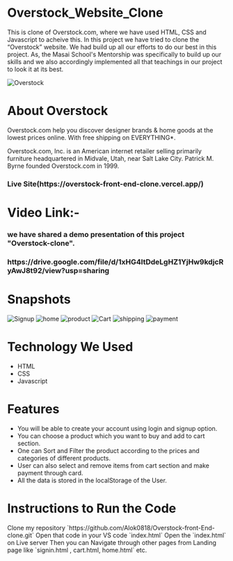 # Overstock_Website_Clone

<p>
      This is clone of Overstock.com, where we have used HTML, CSS and
      Javascript to acheive this. In this project we have tried to clone the
      “Overstock” website. We had build up all our efforts to do our best in
      this project. As, the Masai School's Mentorship was specifically to build
      up our skills and we also accordingly implemented all that teachings in
      our project to look it at its best.
    </p>
 
 <img
      src="https://user-images.githubusercontent.com/94324872/159493368-b373246f-9194-4524-8995-999f29998741.png"
      alt="Overstock"
    />
    <br />
    <h1>About Overstock</h1>
    <p>Overstock.com help you discover designer brands & home goods at the lowest prices online. With free shipping on EVERYTHING*.</p>
    <p>
      Overstock.com, Inc. is an American internet retailer selling primarily
      furniture headquartered in Midvale, Utah, near Salt Lake City. Patrick M.
      Byrne founded Overstock.com in 1999.
    </p>
   <h3>Live Site(https://overstock-front-end-clone.vercel.app/)</h3>
    <h1>Video Link:-</h1>
    <h3>we have shared a demo presentation of this project "Overstock-clone".</h3>
    <h3>https://drive.google.com/file/d/1xHG4ltDdeLgHZ1YjHw9kdjcRyAwJ8t92/view?usp=sharing</h3>
  <h1>Snapshots</h1>
    <img
      src="https://user-images.githubusercontent.com/94324872/159502048-a7ba4918-96f6-4f91-bbe7-5ef3bf950669.png"
      alt="Signup"
    />
    <img
      src="https://user-images.githubusercontent.com/94324872/159501985-a7cc482e-0342-4f23-b234-bf84dcefaac3.png"
      alt="home"
    />
    <img
      src="https://user-images.githubusercontent.com/94324872/159502143-fac74285-7e3a-4033-90a7-83f528991e57.png"
      alt="product"
    />
    <img
      src="https://user-images.githubusercontent.com/94324872/159502238-7d69c4a8-91c2-4b98-a9e9-25a2d571f309.png"
      alt="Cart"
    />
    <img
      src="https://user-images.githubusercontent.com/94324872/159502184-e231b51d-9911-4f4a-96d6-7e3c558b7ab1.png"
      alt="shipping"
    />
    <img
      src="https://user-images.githubusercontent.com/94324872/159502110-5544daa9-a1a2-447d-a2d2-5fc49a9ab898.png"
      alt="payment"
    />
   
   <h1>Technology We Used</h1>
    <ul>
      <li>HTML</li>
      <li>CSS</li>
      <li>Javascript</li>
    </ul>
    <h1>Features</h1>
    <ul>
      <li>You will be able to create your account using login and signup option.</li>
      <li>You can choose a product which you want to buy and add to cart section.</li>
      <li>One can Sort and Filter the product according to the prices and categories
        of different products.</li>
      <li>User can also select and remove items from cart section and make payment
        through card.</li>
      <li>All the data is stored in the localStorage of the User.</li>
    </ul>
    
   <h1>Instructions to Run the Code</h1>
      Clone my repository `https://github.com/Alok0818/Overstock-front-End-clone.git`</li> 
      Open that code in your VS code `index.html`
      Open the `index.html` on Live server
      Then you can Navigate through other pages from Landing page like `signin.html , cart.html, home.html` etc.
    
    
    
    
    

    


    
